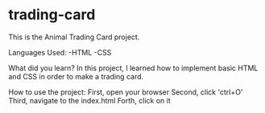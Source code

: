 # trading-card

This is the Animal Trading Card project.

Languages Used:
-HTML -CSS

What did you learn?
In this project, I learned how to implement basic HTML and CSS in order to make a trading card.

How to use the project:
First, open your browser Second, click 'ctrl+O' Third, navigate to the index.html Forth, click on it
